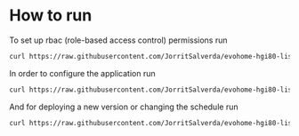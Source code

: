 

# How to run

To set up rbac (role-based access control) permissions run

```bash
curl https://raw.githubusercontent.com/JorritSalverda/evohome-hgi80-listener/master/k8s/rbac.yaml | kubectl apply -f -
```

In order to configure the application run

```bash
curl https://raw.githubusercontent.com/JorritSalverda/evohome-hgi80-listener/master/k8s/configmap.yaml | EVOHOME_ID='id-of-the-evohome-touch' envsubst \$EVOHOME_ID | kubectl apply -f -
```

And for deploying a new version or changing the schedule run

```bash
curl https://raw.githubusercontent.com/JorritSalverda/evohome-hgi80-listener/master/k8s/deployment.yaml | HGI_USB_PATH="/dev/ttyUSB0" CONTAINER_TAG='0.1.4' envsubst \$HGI_USB_PATH,\$CONTAINER_TAG | kubectl apply -f -
```
